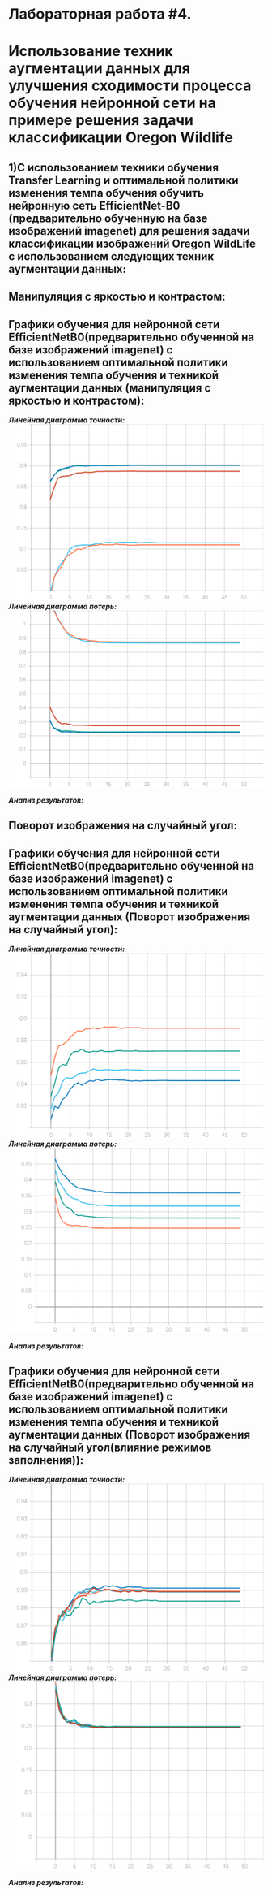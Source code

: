 Лабораторная работа #4.
===
Использование техник аугментации данных для улучшения сходимости процесса обучения нейронной сети на примере решения задачи классификации Oregon Wildlife
===
1)С использованием техники обучения Transfer Learning и оптимальной политики изменения темпа обучения обучить нейронную сеть EfficientNet-B0 (предварительно обученную на базе изображений imagenet) для решения задачи классификации изображений Oregon WildLife с использованием следующих техник аугментации данных:
---
Манипуляция с яркостью и контрастом:
---

Графики обучения для нейронной сети EfficientNetB0(предварительно обученной на базе изображений imagenet) с использованием оптимальной политики изменения темпа обучения и техникой аугментации данных (манипуляция с яркостью и контрастом):
---

***Линейная диаграмма точности:***
<img src="./epoch_categorical_accuracy_contrast&brightness.svg">
***Линейная диаграмма потерь:*** 
 <img src="./epoch_loss_contrast&brightness.svg">  
 
***Анализ результатов:*** 
 
Поворот изображения на случайный угол:
---

Графики обучения для нейронной сети EfficientNetB0(предварительно обученной на базе изображений imagenet) с использованием оптимальной политики изменения темпа обучения и техникой аугментации данных (Поворот изображения на случайный угол):
---

***Линейная диаграмма точности:***
<img src="./epoch_categorical_accuracy_random_rotation.svg">
***Линейная диаграмма потерь:*** 
 <img src="./epoch_loss_random_rotation.svg">  
 
 ***Анализ результатов:*** 
 
 Графики обучения для нейронной сети EfficientNetB0(предварительно обученной на базе изображений imagenet) с использованием оптимальной политики изменения темпа обучения и техникой аугментации данных (Поворот изображения на случайный угол(влияние режимов заполнения)):
---

***Линейная диаграмма точности:***
<img src="./epoch_categorical_accuracy_random_rotation fill-in mode.svg">
***Линейная диаграмма потерь:*** 
<img src="./epoch_loss_random_rotation fill-in mode.svg">  
 
 ***Анализ результатов:*** 
 
 
